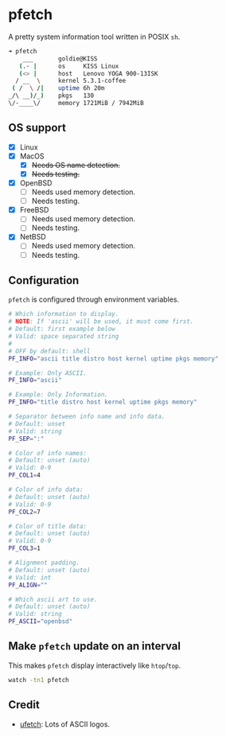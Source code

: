 # pfetch

A pretty system information tool written in POSIX `sh`.

```sh
➜ pfetch
    ___       goldie@KISS
   (.· |      os     KISS Linux
   (<> |      host   Lenovo YOGA 900-13ISK
  / __  \     kernel 5.3.1-coffee
 ( /  \ /|    uptime 6h 20m
_/\ __)/_)    pkgs   130
\/-____\/     memory 1721MiB / 7942MiB
```

## OS support

- [x] Linux
- [x] MacOS
    - [x] ~~Needs OS name detection.~~
    - [x] ~~Needs testing.~~
- [x] OpenBSD
    - [ ] Needs used memory detection.
    - [ ] Needs testing.
- [x] FreeBSD
    - [ ] Needs used memory detection.
    - [ ] Needs testing.
- [x] NetBSD
    - [ ] Needs used memory detection.
    - [ ] Needs testing.

## Configuration

`pfetch` is configured through environment variables.

```sh
# Which information to display.
# NOTE: If 'ascii' will be used, it must come first.
# Default: first example below
# Valid: space separated string
#
# OFF by default: shell
PF_INFO="ascii title distro host kernel uptime pkgs memory"

# Example: Only ASCII.
PF_INFO="ascii"

# Example: Only Information.
PF_INFO="title distro host kernel uptime pkgs memory"

# Separator between info name and info data.
# Default: unset
# Valid: string
PF_SEP=":"

# Color of info names:
# Default: unset (auto)
# Valid: 0-9
PF_COL1=4

# Color of info data:
# Default: unset (auto)
# Valid: 0-9
PF_COL2=7

# Color of title data:
# Default: unset (auto)
# Valid: 0-9
PF_COL3=1

# Alignment padding.
# Default: unset (auto)
# Valid: int
PF_ALIGN=""

# Which ascii art to use.
# Default: unset (auto)
# Valid: string
PF_ASCII="openbsd"
```

## Make `pfetch` update on an interval

This makes `pfetch` display interactively like `htop`/`top`.

```sh
watch -tn1 pfetch
```

## Credit

- [ufetch](https://gitlab.com/jschx/ufetch): Lots of ASCII logos.
